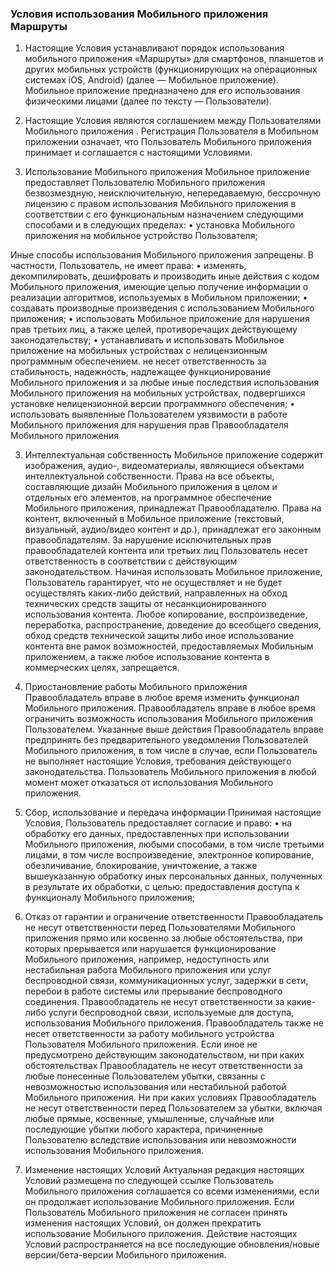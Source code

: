 ### Условия использования Мобильного приложения Маршруты

1. Настоящие Условия устанавливают порядок использования мобильного приложения «Маршруты» для смартфонов, планшетов и других мобильных устройств (функционирующих на операционных системах iOS, Android)  (далее — Мобильное приложение). Мобильное приложение предназначено для его использования физическими лицами (далее по тексту — Пользователи).

2. Настоящие Условия являются соглашением между Пользователями Мобильного приложения . Регистрация Пользователя в Мобильном приложении означает, что Пользователь Мобильного приложения принимает и соглашается с настоящими Условиями.
1. Использование Мобильного приложения
Мобильное приложение предоставляет Пользователю Мобильного приложения безвозмездную, неисключительную, непередаваемую, бессрочную лицензию с правом использования Мобильного приложения в соответствии с его функциональным назначением следующими способами и в следующих пределах:
• установка Мобильного приложения на мобильное устройство Пользователя;

Иные способы использования Мобильного приложения запрещены. В частности, Пользователь, не имеет права:
• изменять, декомпилировать, дешифровать и производить иные действия с кодом Мобильного приложения, имеющие целью получение информации о реализации алгоритмов, используемых в Мобильном приложении;
• создавать производные произведения с использованием Мобильного приложения;
• использовать Мобильное приложение для нарушения прав третьих лиц, а также целей, противоречащих действующему законодательству;
• устанавливать и использовать Мобильное приложение на мобильных устройствах с нелицензионным программным обеспечением.  не несет ответственность за стабильность, надежность, надлежащее функционирование Мобильного приложения и за любые иные последствия использования Мобильного приложения на мобильных устройствах, подвергшихся установке нелицензионной версии программного обеспечения;
• использовать выявленные Пользователем уязвимости в работе Мобильного приложения для нарушения прав Правообладателя Мобильного приложения

3. Интеллектуальная собственность
Мобильное приложение содержит изображения, аудио-, видеоматериалы, являющиеся объектами интеллектуальной собственности. Права на все объекты, составляющие дизайн Мобильного приложения в целом и отдельных его элементов, на программное обеспечение Мобильного приложения, принадлежат Правообладателю. Права на контент, включенный в Мобильное приложение (текстовый, визуальный, аудио/видео контент и др.), принадлежат его законным правообладателям. За нарушение исключительных прав правообладателей контента или третьих лиц Пользователь несет ответственность в соответствии с действующим законодательством. Начиная использовать Мобильное приложение, Пользователь гарантирует, что не осуществляет и не будет осуществлять каких-либо действий, направленных на обход технических средств защиты от несанкционированного использования контента. Любое копирование, воспроизведение, переработка, распространение, доведение до всеобщего сведения, обход средств технической защиты либо иное использование контента вне рамок возможностей, предоставляемых Мобильным приложением, а также любое использование контента в коммерческих целях, запрещается.


5. Приостановление работы Мобильного приложения
Правообладатель вправе в любое время изменить функционал Мобильного приложения. Правообладатель вправе в любое время ограничить возможность использования Мобильного приложения Пользователем. Указанные выше действия Правообладатель вправе предпринять без предварительного уведомления Пользователей Мобильного приложения, в том числе в случае, если Пользователь не выполняет настоящие Условия, требования действующего законодательства. Пользователь Мобильного приложения в любой момент может отказаться от использования Мобильного приложения.
6. Сбор, использование и передача информации
Принимая настоящие Условия, Пользователь предоставляет  согласие и право:
• на обработку его данных, предоставленных при использовании Мобильного приложения, любыми способами, в том числе третьими лицами, в том числе воспроизведение, электронное копирование, обезличивание, блокирование, уничтожение, а также вышеуказанную обработку иных персональных данных, полученных в результате их обработки, с целью: предоставления доступа к функционалу Мобильного приложения; 

7. Отказ от гарантии и ограничение ответственности
Правообладатель не несут ответственности перед Пользователями Мобильного приложения прямо или косвенно за любые обстоятельства, при которых прерывается или нарушается функционирование Мобильного приложения, например, недоступность или нестабильная работа Мобильного приложения или услуг беспроводной связи, коммуникационных услуг, задержки в сети, перебои в работе системы или прерывание беспроводного соединения. Правообладатель не несут ответственности за какие-либо услуги беспроводной связи, используемые для доступа, использования Мобильного приложения. Правообладатель также не несет ответственности за работу мобильного устройства Пользователя Мобильного приложения. Если иное не предусмотрено действующим законодательством, ни при каких обстоятельствах Правообладатель не несут ответственности за любые понесенные Пользователем убытки, связанны с невозможностью использования или нестабильной работой Мобильного приложения. Ни при каких условиях Правообладатель не несут ответственности перед Пользователем за убытки, включая любые прямые, косвенные, умышленные, случайные или последующие убытки любого характера, причиненные Пользователю вследствие использования или невозможности использования Мобильного приложения.

8. Изменение настоящих Условий
Актуальная редакция настоящих Условий размещена по следующей ссылке  Пользователь Мобильного приложения соглашается со всеми изменениями, если он продолжает использование Мобильного приложения. Если Пользователь Мобильного приложения не согласен принять изменения настоящих Условий, он должен прекратить использование Мобильного приложения. Действие настоящих Условий распространяется на все последующие обновления/новые версии/бета-версии Мобильного приложения. 
